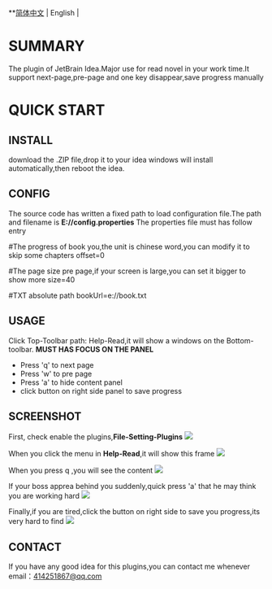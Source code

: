 **[简体中文](https://github.com/zhukangHong/relax/blob/master/README_zh.md) | English | <br>

# SUMMARY
The plugin of JetBrain Idea.Major use for read novel in your work time.It support next-page,pre-page  and one key  disappear,save progress manually

# QUICK START
## INSTALL
download the .ZIP file,drop it to your idea windows will install automatically,then reboot the idea.

## CONFIG
The source code has written a fixed path to load configuration file.The path and filename is **E://config.properties**
The properties file must has follow entry

#The progress of  book you,the unit is chinese word,you can modify it to skip some chapters
offset=0  

 #The page size pre page,if your screen is large,you can set it bigger to show more
size=40     

#TXT absolute path 
bookUrl=e\://book.txt  

## USAGE
Click  Top-Toolbar path: Help-Read,it will show a windows on the Bottom-toolbar.
**MUST HAS FOCUS ON THE PANEL**
- Press 'q' to next page 
- Press 'w' to pre page 
- Press 'a' to hide content panel
- click button on right side panel to save progress

## SCREENSHOT
First, check enable the plugins,**File-Setting-Plugins**
![](https://iamkb.oss-cn-hongkong.aliyuncs.com/image/plugins/enable.png)

When you click the menu in **Help-Read**,it will show this frame
![](https://iamkb.oss-cn-hongkong.aliyuncs.com/image/plugins/%E5%90%AF%E5%8A%A8.png)

When you press q ,you will see the content
![](https://iamkb.oss-cn-hongkong.aliyuncs.com/image/plugins/start.png)

If your boss apprea behind you suddenly,quick press 'a' that he may think you are working hard
![](https://iamkb.oss-cn-hongkong.aliyuncs.com/image/plugins/hide.png)

Finally,if you are tired,click the button on right side  to save you progress,its very hard to find
![](https://iamkb.oss-cn-hongkong.aliyuncs.com/image/plugins/save.png)

## CONTACT
If you have any good idea for this plugins,you can contact me whenever
email：414251867@qq.com


